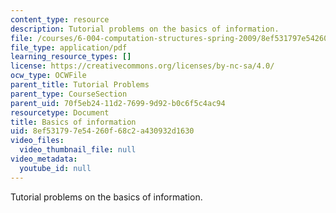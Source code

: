```yaml
---
content_type: resource
description: Tutorial problems on the basics of information.
file: /courses/6-004-computation-structures-spring-2009/8ef531797e54260f68c2a430932d1630_MIT6_004s09_tutor01.pdf
file_type: application/pdf
learning_resource_types: []
license: https://creativecommons.org/licenses/by-nc-sa/4.0/
ocw_type: OCWFile
parent_title: Tutorial Problems
parent_type: CourseSection
parent_uid: 70f5eb24-11d2-7699-9d92-b0c6f5c4ac94
resourcetype: Document
title: Basics of information
uid: 8ef53179-7e54-260f-68c2-a430932d1630
video_files:
  video_thumbnail_file: null
video_metadata:
  youtube_id: null
---
```

Tutorial problems on the basics of information.